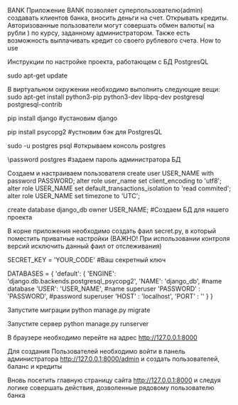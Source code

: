 BANK
Приложение BANK позволяет суперпользователю(admin) создавать клиентов банка, вносить деньги на счет. Открывать кредиты.
Авторизованные пользователи могут совершать обмен валюты( на рубли ) по курсу, заданному администратором. Также есть возможность выплачивать кредит со своего рублевого счета.
How to use


Инструкции по настройке проекта, работающем с БД PostgresQL

sudo apt-get update

В виртуальном окружении необходимо выполнить следующие вещи:
sudo apt-get install python3-pip python3-dev libpq-dev postgresql postgresql-contrib

pip install django    #установим django

pip install psycopg2    #устновим бэк для PostgresQL

sudo -u postgres psql    #открываем консоль postgres

\password postgres     #задаем пароль администратора БД

Создаем и настраиваем пользователя
create user USER_NAME with password PASSWORD;
alter role user_name set client_encoding to 'utf8';
alter role USER_NAME set default_transactions_isolation to 'read commited';
alter role USER_NAME set timezone to 'UTC';

create database django_db owner USER_NAME;    #Создаем БД для нашего проекта


В корне приложения необходимо создать фаил secret.py, в который поместить приватные настройки
(ВАЖНО! При использовании контроля версий исключить данный фаил от отслеживания)

SECRET_KEY = 'YOUR_CODE' #Ваш секретный ключ

DATABASES = {
    'default': {
        'ENGINE': 'django.db.backends.postgresql_psycopg2',
        'NAME': 'django_db', #name database
        'USER': 'USER_NAME', #name superuser
        'PASSWORD' : 'PASSWORD', #password superuser
        'HOST' : 'localhost',
        'PORT' : ''
    }
}

Запустите миграции python manage.py migrate

Запустите сервер python manage.py runserver

В браузере необходимо перейте на адрес 
http://127.0.0.1:8000

Для создания Пользователей необходимо войти в панель администратора
http://127.0.0.1:8000/admin
и создать пользователей, баланс и кредиты

Вновь посетить главную страницу сайта 
http://127.0.0.1:8000 и следуя логике совершать действия, дозволенные рядовому пользователю банка
